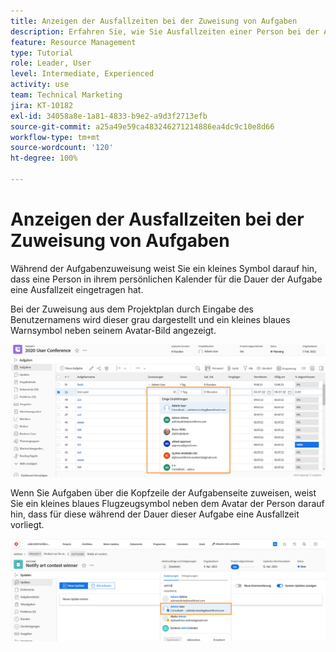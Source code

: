 ```yaml
---
title: Anzeigen der Ausfallzeiten bei der Zuweisung von Aufgaben
description: Erfahren Sie, wie Sie Ausfallzeiten einer Person bei der Aufgabenzuweisung anzeigen können.
feature: Resource Management
type: Tutorial
role: Leader, User
level: Intermediate, Experienced
activity: use
team: Technical Marketing
jira: KT-10182
exl-id: 34058a8e-1a81-4833-b9e2-a9d3f2713efb
source-git-commit: a25a49e59ca483246271214886ea4dc9c10e8d66
workflow-type: tm+mt
source-wordcount: '120'
ht-degree: 100%

---
```


# Anzeigen der Ausfallzeiten bei der Zuweisung von Aufgaben

Während der Aufgabenzuweisung weist Sie ein kleines Symbol darauf hin, dass eine Person in ihrem persönlichen Kalender für die Dauer der Aufgabe eine Ausfallzeit eingetragen hat.

Bei der Zuweisung aus dem Projektplan durch Eingabe des Benutzernamens wird dieser grau dargestellt und ein kleines blaues Warnsymbol neben seinem Avatar-Bild angezeigt.

![ausgegrauter Benutzer für pto](assets/toat_01.png)

Wenn Sie Aufgaben über die Kopfzeile der Aufgabenseite zuweisen, weist Sie ein kleines blaues Flugzeugsymbol neben dem Avatar der Person darauf hin, dass für diese während der Dauer dieser Aufgabe eine Ausfallzeit vorliegt.

![Benutzeraufgabenzuweisung](assets/toat_02.png)
